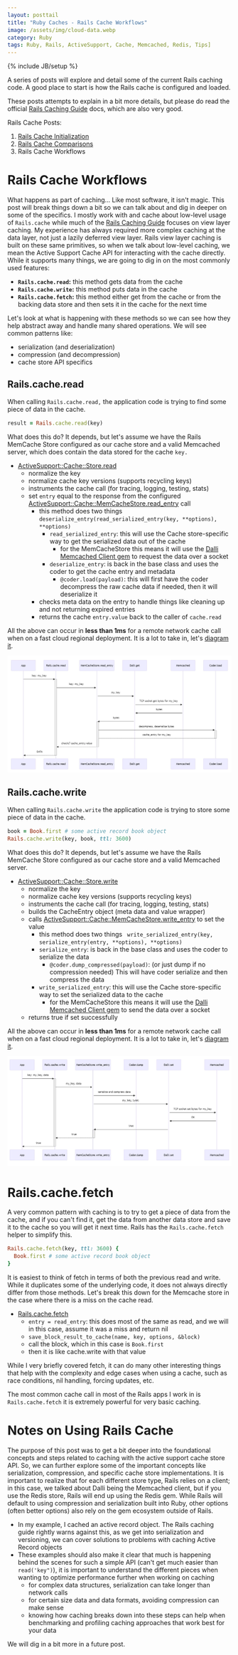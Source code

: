 ```yaml
---
layout: posttail
title: "Ruby Caches - Rails Cache Workflows"
image: /assets/img/cloud-data.webp
category: Ruby
tags: Ruby, Rails, ActiveSupport, Cache, Memcached, Redis, Tips]
---
```

{% include JB/setup %}

A series of posts will explore and detail some of the current Rails caching code. A good place to start is how the Rails cache is configured and loaded.

These posts attempts to explain in a bit more details, but please do read the official [Rails Caching Guide](https://guides.rubyonrails.org/caching_with_rails.html#cache-stores) docs, which are also very good.

Rails Cache Posts:

1. [Rails Cache Initialization](/ruby/2024/10/17/caches-rails-initialization)
2. [Rails Cache Comparisons](/ruby/2024/10/20/caches-rails-comparisons)
3. Rails Cache Workflows

# Rails Cache Workflows

What happens as part of caching... Like most software, it isn't magic. This post will break things down a bit so we can talk about and dig in deeper on some of the specifics. I mostly work with and cache about low-level usage of `Rails.cache` while much of the [Rails Caching Guide](https://guides.rubyonrails.org/caching_with_rails.html#low-level-caching) focuses on view layer caching. My experience has always required more complex caching at the data layer, not just a lazily deferred view layer. Rails view layer caching is built on these same primitives, so when we talk about low-level caching, we mean the Active Support Cache API for interacting with the cache directly. While it supports many things, we are going to dig in on the most commonly used features:

* __`Rails.cache.read`:__ this method gets data from the cache
* __`Rails.cache.write`:__ this method puts data in the cache
* __`Rails.cache.fetch`:__ this method either get from the cache or from the backing data store and then sets it in the cache for the next time

Let's look at what is happening with these methods so we can see how they help abstract away and handle many shared operations. We will see common patterns like:

* serialization (and deserialization)
* compression (and decompression)
* cache store API specifics

## Rails.cache.read

When calling `Rails.cache.read,` the application code is trying to find some piece of data in the cache.

```ruby
result = Rails.cache.read(key)
```

What does this do? It depends, but let's assume we have the Rails MemCache Store configured as our cache store and a valid Memcached server, which does contain the data stored for the cache `key.`

* [ActiveSupport::Cache::Store.read](https://github.com/rails/rails/blob/7750d64a65e5b2641d87ef45e6e65ace193d9a27/activesupport/lib/active_support/cache.rb#L498)
  * normalize the key
  * normalize cache key versions (supports recycling keys)
  * instruments the cache call (for tracing, logging, testing, stats)
  * set `entry` equal to the response from the configured [ActiveSupport::Cache::MemCacheStore.read_entry](https://github.com/rails/rails/blob/7750d64a65e5b2641d87ef45e6e65ace193d9a27/activesupport/lib/active_support/cache.rb#L498) call
    * this method does two things `deserialize_entry(read_serialized_entry(key, **options), **options)`
        * `read_serialized_entry`: this will use the Cache store-specific way to get the serialized data out of the cache
            * for the MemCacheStore this means it will use the [Dalli Memcached Client gem](https://github.com/petergoldstein/dalli) to request the data over a socket
        * `deserialize_entry`: is back in the base class and uses the coder to get the cache entry and metadata
            * `@coder.load(payload)`: this will first have the coder decompress the raw cache data if needed, then it will deserialize it
    * checks meta data on the entry to handle things like cleaning up and not returning expired entries
    * returns the cache `entry.value` back to the caller of `cache.read`

All the above can occur in __less than 1ms__ for a remote network cache call when on a fast cloud regional deployment. It is a lot to take in, let's [diagram it](https://mermaid.live/edit#pako:eNp9Us1ugzAMfpUo1wEPkAMTguukae0RqfKCaREJYfmZxKq--wx0G2OwXOI434-d-MqlqZAL7vAtYCexaOBsQZcdo5X1PYvT9OEFGuUSCfKCiUWoBGtxEEwPJ9pn6Boy0p5Q52Pi4I2dsyfsvB026HvQUaYApZrkjP435Tt9t5q8qbRj_syckS16RpfsdfDoWG3s2m_Grwwm9Lb-TisLxn9N5PTMNlFmfLwKpdG9Reciih3aBlTzgUupH3gcp_G--9TEfNjqcbscqif--6UUydY9LiWTd1ABdz54VKEBEazIjhmPuEaroalolq4jo-T-ghpLLiissIagfMnL7kZQCN4chk5y4W3AiFsTzhcualCOTqGvwH8N4j17-wSb-unY).

[![Rails.cache.read](/assets/img/cache_read.webp)](/assets/img/cache_read.webp)

## Rails.cache.write

When calling `Rails.cache.write` the application code is trying to store some piece of data in the cache.

```ruby
book = Book.first # some active record book object
Rails.cache.write(key, book, ttl: 3600)
```

What does this do? It depends, but let's assume we have the Rails MemCache Store configured as our cache store and a valid Memcached server.

* [ActiveSupport::Cache::Store.write](https://github.com/rails/rails/blob/7750d64a65e5b2641d87ef45e6e65ace193d9a27/activesupport/lib/active_support/cache.rb#L660)
    * normalize the key
    * normalize cache key versions (supports recycling keys)
    * instruments the cache call (for tracing, logging, testing, stats)
    * builds the CacheEntry object (meta data and value wrapper)
    * calls [ActiveSupport::Cache::MemCacheStore.write_entry](https://github.com/rails/rails/blob/7750d64a65e5b2641d87ef45e6e65ace193d9a27/activesupport/lib/active_support/cache/mem_cache_store.rb#L193) to set the value
        * this method does two things ` write_serialized_entry(key, serialize_entry(entry, **options), **options)`
        * `serialize_entry`: is back in the base class and uses the coder to serialize the data
            * `@coder.dump_compressed(payload)`: (or just dump if no compression needed) This will have coder serialize and then compress the data
        * `write_serialized_entry`: this will use the Cache store-specific way to set the serialized data to the cache
            * for the MemCacheStore this means it will use the [Dalli Memcached Client gem](https://github.com/petergoldstein/dalli) to send the data over a socket
    * returns true if set successfully

All the above can occur in __less than 1ms__ for a remote network cache call when on a fast cloud regional deployment. It is a lot to take in, let's [diagram it](https://mermaid.live/edit#pako:eNqNkk1uwyAQha-C2NbxAVhEqpxdVbVqurQUTWEco_DjwqDKjXL3Qu0mUuOoZQMM73szMBy59Aq54BHfEzqJGw37ALZ1LI_7YWCr9fruBbSJtQTZY_0RNKFgBxwFs-MuzxVTQDARV8qCP6JtSmRLPszhHToKiw43xcWpycWGWiU7CBYxaDD6Exk4xaS3Q8AY_-u0AWN0HZEuNbyNhHFCz6dz-d8XUoK9Ns8senlAyulpIljnw-xxzjvpf-V5elg2v_U2FBL-dZNssVrozgW9bkhBcmMnEa-4xWBBq_wHjgVpOfVoseUiLxV2kAy1vHWnLIVEfjs6yUVhKx582vdcdGBi3qUhv_3PB5qjpy8eWNGO).

[![Rails.cache.write](/assets/img/cache_write.webp)](/assets/img/cache_write.webp)

# Rails.cache.fetch

A very common pattern with caching is to try to get a piece of data from the cache, and if you can't find it, get the data from another data store and save it to the cache so you will get it next time. Rails has the `Rails.cache.fetch` helper to simplify this.

```ruby
Rails.cache.fetch(key, ttl: 3600) {
  Book.first # some active record book object
}
```
It is easiest to think of fetch in terms of both the previous read and write. While it duplicates some of the underlying code, it does not always directly differ from those methods. Let's break this down for the Memcache store in the case where there is a miss on the cache read.

* [Rails.cache.fetch](https://github.com/rails/rails/blob/7750d64a65e5b2641d87ef45e6e65ace193d9a27/activesupport/lib/active_support/cache.rb#L444)
    * `entry = read_entry`: this does most of the same as read, and we will in this case, assume it was a miss and return nil
    * `save_block_result_to_cache(name, key, options, &block)`
    * call the block, which in this case is `Book.first`
    * then it is like cache.write with that value

While I very briefly covered fetch, it can do many other interesting things that help with the complexity and edge cases when using a cache, such as race conditions, nil handling, forcing updates, etc.

The most common cache call in most of the Rails apps I work in is `Rails.cache.fetch` it is extremely powerful for very basic caching.

# Notes on Using Rails Cache

The purpose of this post was to get a bit deeper into the foundational concepts and steps related to caching with the active support cache store API. So, we can further explore some of the important concepts like serialization, compression, and specific cache store implementations. It is important to realize that for each different store type, Rails relies on a client; in this case, we talked about Dalli being the Memcached client, but if you use the Redis store, Rails will end up using the Redis gem. While Rails will default to using compression and serialization built into Ruby, other options (often better options) also rely on the gem ecosystem outside of Rails. 

* In my example, I cached an active record object. The Rails caching guide rightly warns against this, as we get into serialization and versioning, we can cover solutions to problems with caching Active Record objects
* These examples should also make it clear that much is happening behind the scenes for such a simple API (can't get much easier than `read('key")`), it is important to understand the different pieces when wanting to optimize performance further when working on caching
    * for complex data structures, serialization can take longer than network calls
    * for certain size data and data formats, avoiding compression can make sense
    * knowing how caching breaks down into these steps can help when benchmarking and profiling caching approaches that work best for your data

We will dig in a bit more in a future post.